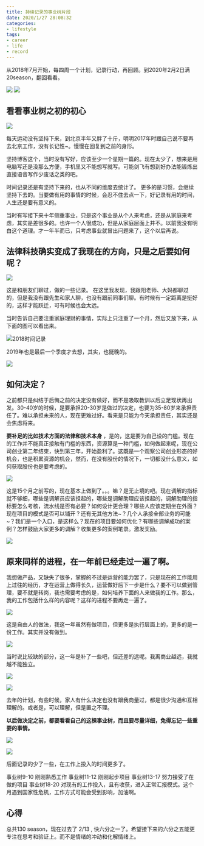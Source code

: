 ```yaml
---
title: 持续记录的事业树片段
date: 2020/1/27 28:08:32
categories: 
- lifestyle
tags:
- career
- life
- record
---
```


从2018年7月开始，每四周一个计划，记录行动，再回顾。到2020年2月2日满20season，翻回看看。

![](https://tva1.sinaimg.cn/large/006tNbRwgy1gbbbo99fmrj316a0u0wn8.jpg)
![](https://tva1.sinaimg.cn/large/006tNbRwgy1gbbbo50asrj315m0n0n2w.jpg)

## 看看事业树之初的初心
![](https://tva1.sinaimg.cn/large/006tNbRwgy1gbb3ubldr1j30po0pa427.jpg)

每天运动没有坚持下来，到北京半年又胖了十斤，明明2017年时跟自己说不要再去北京工作，没有长记性~。慢慢在回复到之前的身形。

坚持博客这个，当时没有写好，应该至少一个星期一篇的。现在太少了，想来是用电脑写还是没那么方便，手机里又不能想写就写。可能剑飞有想到好办法能锻炼出直接语音写作少废话之类的吧。

时间记录还是有坚持下来的，也从不同的维度去统计了。 更多的是习惯，会继续坚持下去的。当要做有用的事情的时候，会忍不住去点一下，好记录有用的时间，人生还是要有意义的。 

当时有写接下来十年侧重事业，只是这个事业是从个人来考虑，还是从家庭来考虑，其实是差很多的。也许一个人很成功，但是从家庭层面上并不。以前我没有明白这个道理。才一年半而已，只考虑事业就冒出问题来了，这个以后再说。

## 法律科技确实变成了我现在的方向，只是之后要如何呢？

![](https://tva1.sinaimg.cn/large/006tNbRwgy1gbb47fydpcj311s0ru79i.jpg)

这是和朋友们聊过，做的一些记录。 在这里我发现，我跟阳老师、大妈都聊过的，但是我没有跟先生和家人聊，也没有跟前同事们聊。有时候有一定距离是挺好的，这样才能跃迁，可有时候也会太远。

当时告诉自己要注重家庭理财的事情，实际上只注重了一个月，然后又放下来，从下面的图可以看出来。 

![2018时间记录](https://tva1.sinaimg.cn/large/006tNbRwgy1gbb46n1i9zj30w00gs40f.jpg)

2019年也是最后一个季度才去想，其实，也挺晚的。

![](https://tva1.sinaimg.cn/large/006tNbRwgy1gbb4al45l0j30z40i0gnl.jpg)


## 如何决定？
之前都只是纠结于后悔之前的决定没有做好，而不是吸取教训以后立足现状再出发。30-40岁的时候，是要承担20-30岁是做过的决定，也要为35-80岁来承担责任了。难以承担未来的人，现在更难过好。看来是只能为今天承担责任，其实还是会焦虑将来。

**要补足的比如技术方面的法律和技术本身** ，是的，这是要为自己设的门槛。现在的工作并不能真正接触有门槛的东西，资源算是一种门槛，如何做起来呢，现在公司创业第二年结束，快到第三年，开始盈利了。这既是一个观察公司创业形态的好机会，也是积累资源的机会，然而，在没有股份的情况下，一切都没什么意义，如何获取股份也是要考虑的。

![](https://tva1.sinaimg.cn/large/006tNbRwgy1gbb4u42ws4j313m0icdiw.jpg)

这是15个月之前写的，现在基本上做到了。。。嘛？是无止境的吧。现在调解的指标就不够细，哪些是调解员应该担起的，哪些是调解助理应该担起的，调解助理的指标要怎么考核，流水线是否有必要？如何设计更合理？哪些人应该定期坐在外面？现在项目的模式是否可以铺开？还有无其他方法~？几个人承接全部业务的可能~？我们是一个入口，是这样么？现在的项目要如何优化？有哪些调解成功的案例？怎样鼓励大家更多的调解？收集更多的案例笔录。激发奖励。

![](https://tva1.sinaimg.cn/large/006tNbRwgy1gbb54ufmckj314c0li0xw.jpg)

## 原来同样的进程，在一年前已经走过一遍了啊。

我想做产品，又缺失了很多，掌握的不过是运营的能力罢了，只是现在的工作能用上过往的经历，才在运营上做得长久，运营做好后下一步是什么？要不可以做到管理，要不就是转岗，我也需要考虑的是，如何培养下面的人来做我的工作。那么，我的工作包括什么样的内容呢？这样的进程不要再走一遍了。 

![](https://tva1.sinaimg.cn/large/006tNbRwgy1gbb5k1v7tnj31180t0do1.jpg)

这是自由人的做法，我这一年虽然有做项目，但更多是执行层面上的，更多的是一份工作。其实并没有做到。

![](https://tva1.sinaimg.cn/large/006tNbRwgy1gbb5s0e0rmj31380k6n3a.jpg)

当时说比较缺的部分，这一年是补了一些吧，但还差的远呢。我离商业越远，我就越不能独立。

![](https://tva1.sinaimg.cn/large/006tNbRwgy1gbb5yarozoj311c09kdht.jpg)

![](https://tva1.sinaimg.cn/large/006tNbRwgy1gbb5yeoz29j31340k8wid.jpg)

去年的计划，有些时候，家人有什么决定也没有跟我商量过，都是很少沟通和互相理解的。或者是，可以理解，但是置之不理。

**以后做决定之前，都要看看自己的这棵事业树，而且要尽量详细，免得忘记一些重要的事情。**

![](https://tva1.sinaimg.cn/large/006tNbRwgy1gbb9ewqxmjj30ze0u0jx7.jpg)

![](https://tva1.sinaimg.cn/large/006tNbRwgy1gbb9fraxh2j30mc0bigna.jpg)

后面记录的少了一些，在工作上投入的时间更多了。

事业树9-10 刚刚熟悉工作
事业树11-12 刚刚起步项目
事业树13-17 努力接受了在做的项目
事业树18-20 对现有的工作投入，且有收获，进入正常汇报模式。这个月遇到国家性危机，工作方式可能会受到影响，加油啊。

## 心得
总共130 season，现在过去了 2/13 , 快六分之一了。希望接下来的六分之五能更专注在思考和验证上。而不是情绪的冲动和化解情绪上。

















